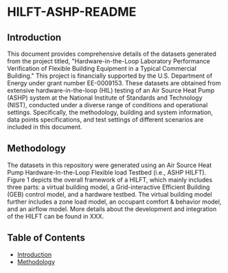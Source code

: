 # HILFT-ASHP-README

## Introduction
This document provides comprehensive details of the datasets generated from the project titled, "Hardware-in-the-Loop Laboratory Performance Verification of Flexible Building Equipment in a Typical Commercial Building." This project is financially supported by the U.S. Department of Energy under grant number EE-0009153. These datasets are obtained from extensive hardware-in-the-loop (HIL) testing of an Air Source Heat Pump (ASHP) system at the National Institute of Standards and Technology (NIST), conducted under a diverse range of conditions and operational settings. Specifically, the methodology, building and system information, data points specifications, and test settings of different scenarios are included in this document.

## Methodology
The datasets in this repository were generated using an Air Source Heat Pump Hardware-In-the-Loop Flexible load Testbed (i.e., ASHP HILFT). Figure 1 depicts the overall framework of a HILFT, which mainly includes three parts: a virtual building model, a Grid-interactive Efficient Building (GEB) control model, and a hardware testbed. The virtual building model further includes a zone load model, an occupant comfort & behavior model, and an airflow model. More details about the development and integration of the HILFT can be found in XXX.



## Table of Contents
- [Introduction](#introduction)
- [Methodology](#methodology)
